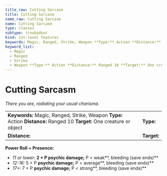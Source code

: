 ```yaml
---
title_raw: Cutting Sarcasm
title: Cutting Sarcasm
name_raw: Cutting Sarcasm
name: Cutting Sarcasm
type: classes
subtype: troubadour
kind: 1st-level features
keywords: Magic, Ranged, Strike, Weapon **Type:** Action **Distance:** Ranged 10 **Target:** One creature or object
keyword_list:
  - Magic
  - Ranged
  - Strike
  - Weapon **Type:** Action **Distance:** Ranged 10 **Target:** One creature or object
---
```


# Cutting Sarcasm

*There you are, radiating your usual charisma.*

|                                                                                                                         |             |
| :---------------------------------------------------------------------------------------------------------------------- | :---------- |
| **Keywords:** Magic, Ranged, Strike, Weapon **Type:** Action **Distance:** Ranged 10 **Target:** One creature or object | **Type:**   |
| **Distance:**                                                                                                           | **Target:** |

**Power Roll + Presence:**

- *11 or lower:* **2 + P psychic damage;** P \< weak\*\*, bleeding (save ends)\*\*
- *12-16:* 5 + P **psychic damage;** P \< average\*\*, bleeding (save ends)\*\*
- *17+:* 7 + P **psychic damage;** P \< strong\*\*, bleeding (save ends)\*\*
